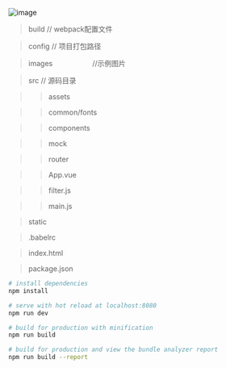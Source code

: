  ![image](https://github.com/wl001/vue2-elm/blob/master/images/elm.gif)
 
> build                     // webpack配置文件

> config                        // 项目打包路径

> images                    //示例图片
 
> src                   // 源码目录

>> assets

>> common/fonts

>> components

>> mock

>> router

>> App.vue

>> filter.js

>> main.js

> static

> .babelrc

> index.html

> package.json






``` bash
# install dependencies
npm install

# serve with hot reload at localhost:8080
npm run dev

# build for production with minification
npm run build

# build for production and view the bundle analyzer report
npm run build --report
```
